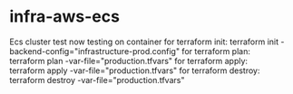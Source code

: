 # infra-aws-ecs
Ecs cluster
test now
testing on container
for terraform init: 
    terraform init -backend-config="infrastructure-prod.config"
for terraform plan:    
    terraform plan -var-file="production.tfvars"
for terraform apply:    
    terraform apply -var-file="production.tfvars"
for terraform destroy:    
    terraform destroy -var-file="production.tfvars"
